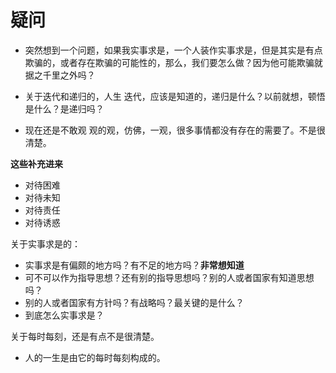 # 疑问


- 突然想到一个问题，如果我实事求是，一个人装作实事求是，但是其实是有点欺骗的，或者存在欺骗的可能性的，那么，我们要怎么做？因为他可能欺骗就据之千里之外吗？


- 关于迭代和递归的，人生 迭代，应该是知道的，递归是什么？以前就想，顿悟是什么？是递归吗？


- 现在还是不敢观 观的观，仿佛，一观，很多事情都没有存在的需要了。不是很清楚。



**这些补充进来**

- 对待困难
- 对待未知
- 对待责任
- 对待诱惑




关于实事求是的：

- 实事求是有偏颇的地方吗？有不足的地方吗？**非常想知道**
- 可不可以作为指导思想？还有别的指导思想吗？别的人或者国家有知道思想吗？
- 别的人或者国家有方针吗？有战略吗？最关键的是什么？
- 到底怎么实事求是？





关于每时每刻，还是有点不是很清楚。

- 人的一生是由它的每时每刻构成的。



